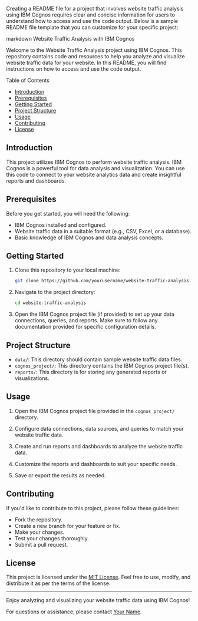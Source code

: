 Creating a README file for a project that involves website traffic analysis using IBM Cognos requires clear and concise information for users to understand how to access and use the code output. Below is a sample README file template that you can customize for your specific project:

markdown
Website Traffic Analysis with IBM Cognos

Welcome to the Website Traffic Analysis project using IBM Cognos. This repository contains code and resources to help you analyze and visualize website traffic data for your website. In this README, you will find instructions on how to access and use the code output.

Table of Contents
- [Introduction](#introduction)
- [Prerequisites](#prerequisites)
- [Getting Started](#getting-started)
- [Project Structure](#project-structure)
- [Usage](#usage)
- [Contributing](#contributing)
- [License](#license)

## Introduction
This project utilizes IBM Cognos to perform website traffic analysis. IBM Cognos is a powerful tool for data analysis and visualization. You can use this code to connect to your website analytics data and create insightful reports and dashboards.

## Prerequisites
Before you get started, you will need the following:
- IBM Cognos installed and configured.
- Website traffic data in a suitable format (e.g., CSV, Excel, or a database).
- Basic knowledge of IBM Cognos and data analysis concepts.

## Getting Started
1. Clone this repository to your local machine:
   ```bash
   git clone https://github.com/yourusername/website-traffic-analysis.git
   ```

2. Navigate to the project directory:
   ```bash
   cd website-traffic-analysis
   ```

3. Open the IBM Cognos project file (if provided) to set up your data connections, queries, and reports. Make sure to follow any documentation provided for specific configuration details.

## Project Structure
- `data/`: This directory should contain sample website traffic data files.
- `cognos_project/`: This directory contains the IBM Cognos project file(s).
- `reports/`: This directory is for storing any generated reports or visualizations.

## Usage
1. Open the IBM Cognos project file provided in the `cognos_project/` directory.

2. Configure data connections, data sources, and queries to match your website traffic data.

3. Create and run reports and dashboards to analyze the website traffic data.

4. Customize the reports and dashboards to suit your specific needs.

5. Save or export the results as needed.

## Contributing
If you'd like to contribute to this project, please follow these guidelines:
- Fork the repository.
- Create a new branch for your feature or fix.
- Make your changes.
- Test your changes thoroughly.
- Submit a pull request.

## License
This project is licensed under the [MIT License](LICENSE). Feel free to use, modify, and distribute it as per the terms of the license.

---

Enjoy analyzing and visualizing your website traffic data using IBM Cognos!

For questions or assistance, please contact [Your Name](mailto:youremail@example.com).


